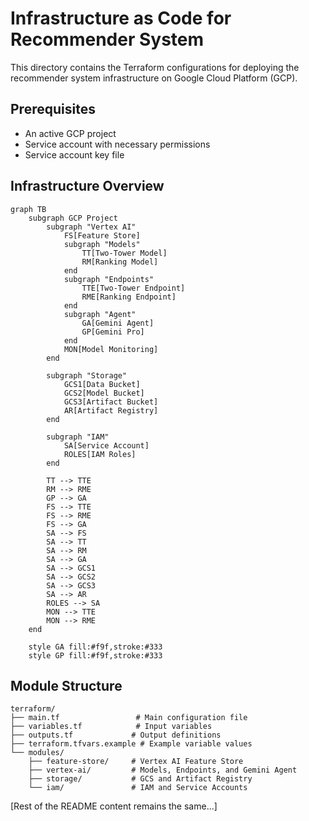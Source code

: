 # Infrastructure as Code for Recommender System

This directory contains the Terraform configurations for deploying the recommender system infrastructure on Google Cloud Platform (GCP).

## Prerequisites

- An active GCP project
- Service account with necessary permissions
- Service account key file

## Infrastructure Overview

```mermaid
graph TB
    subgraph GCP Project
        subgraph "Vertex AI"
            FS[Feature Store]
            subgraph "Models"
                TT[Two-Tower Model]
                RM[Ranking Model]
            end
            subgraph "Endpoints"
                TTE[Two-Tower Endpoint]
                RME[Ranking Endpoint]
            end
            subgraph "Agent"
                GA[Gemini Agent]
                GP[Gemini Pro]
            end
            MON[Model Monitoring]
        end

        subgraph "Storage"
            GCS1[Data Bucket]
            GCS2[Model Bucket]
            GCS3[Artifact Bucket]
            AR[Artifact Registry]
        end

        subgraph "IAM"
            SA[Service Account]
            ROLES[IAM Roles]
        end

        TT --> TTE
        RM --> RME
        GP --> GA
        FS --> TTE
        FS --> RME
        FS --> GA
        SA --> FS
        SA --> TT
        SA --> RM
        SA --> GA
        SA --> GCS1
        SA --> GCS2
        SA --> GCS3
        SA --> AR
        ROLES --> SA
        MON --> TTE
        MON --> RME
    end

    style GA fill:#f9f,stroke:#333
    style GP fill:#f9f,stroke:#333
```

## Module Structure

```
terraform/
├── main.tf                 # Main configuration file
├── variables.tf            # Input variables
├── outputs.tf             # Output definitions
├── terraform.tfvars.example # Example variable values
└── modules/
    ├── feature-store/     # Vertex AI Feature Store
    ├── vertex-ai/         # Models, Endpoints, and Gemini Agent
    ├── storage/           # GCS and Artifact Registry
    └── iam/               # IAM and Service Accounts
```

[Rest of the README content remains the same...]